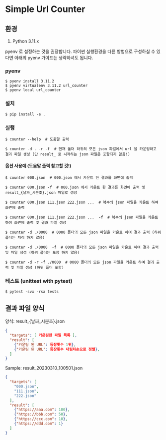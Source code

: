 # Simple Url Counter

## 환경
1. Python 3.11.x


pyenv 로 설정하는 것을 권장합니다.
파이썬 실행환경을 다른 방법으로 구성하실 수 있다면 아래의 pyenv 가이드는 생략하셔도 됩니다.

### pyenv

~~~shell
$ pyenv install 3.11.2
$ pyenv virtualenv 3.11.2 url_counter
$ pyenv local url_counter
~~~

### 설치

~~~shell
$ pip install -e .
~~~

### 실행

~~~shell
$ counter --help  # 도움말 출력

$ counter -d . -r -f  # 현재 폴더 하위의 모든 json 파일에서 url 을 카운팅하고 결과 파일 생성 (단 result_ 로 시작하는 json 파일은 포함되지 않음!)
~~~

#### 옵션 사용예 (도움말 출력 참고할 것!)

~~~shell
$ counter 000.json  # 000.json 에서 카운트 한 결과를 화면에 출력

$ counter 000.json -f  # 000.json 에서 카운트 한 결과를 화면에 출력 및 result_{날짜_시분초}.json 파일로 생성

$ counter 000.json 111.json 222.json ...  # 복수의 json 파일을 카운트 하여 화면에 출력

$ counter 000.json 111.json 222.json ...  -f  # 복수의 json 파일을 카운트 하여 화면에 출력 및 결과 파일 생성

$ counter -d ./0000  # 0000 폴더의 모든 json 파일을 카운트 하여 결과 출력 (하위 폴더는 처리 하지 않음)

$ counter -d ./0000  -f  # 0000 폴더의 모든 json 파일을 카운트 하여 결과 출력 및 파일 생성 (하위 폴더는 포함 하지 않음)

$ counter -d -r -f ./0000  # 0000 폴더의 모든 json 파일을 카운트 하여 결과 출력 및 파일 생성 (하위 폴더 포함)
~~~

### 테스트 (unittest with pytest)

~~~shell
$ pytest -svx -rsa tests
~~~

## 결과 파일 양식

양식: result_{날짜_시분초}.json
~~~json
{
  "targets": [ 카운팅한 파일 목록 ],
  "result": [
    {"카운팅 된 URL": 등장횟수 1위},
    {"카운팅 된 URL": 등장횟수 내림차순으로 정렬},
  ]
}
~~~
Sample: result_20230310_100501.json
~~~json
{
  "targets": [
    "000.json",
    "111.json",
    "222.json"
  ],
  "result": [
    {"https://aaa.com": 100},
    {"https://bbb.com": 50},
    {"https://ccc.com": 10},
    {"https://ddd.com": 1}
  ]
}
~~~
